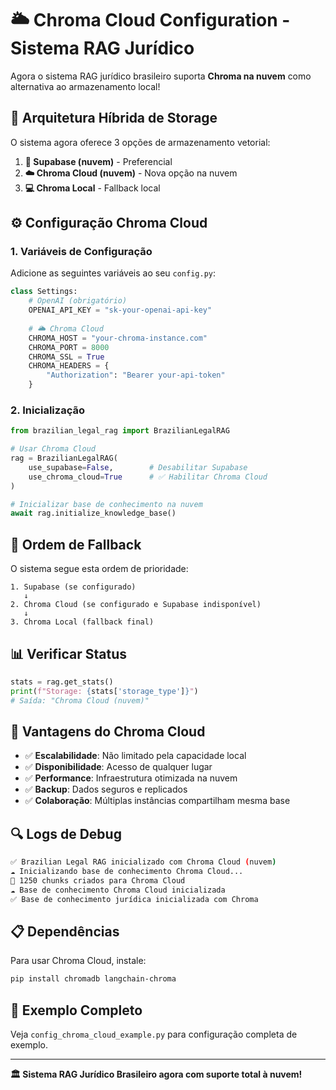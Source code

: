 # 🌥️ Chroma Cloud Configuration - Sistema RAG Jurídico

Agora o sistema RAG jurídico brasileiro suporta **Chroma na nuvem** como alternativa ao armazenamento local!

## 🔄 **Arquitetura Híbrida de Storage**

O sistema agora oferece 3 opções de armazenamento vetorial:

1. **🥇 Supabase (nuvem)** - Preferencial
2. **☁️ Chroma Cloud (nuvem)** - Nova opção na nuvem  
3. **💻 Chroma Local** - Fallback local

## ⚙️ **Configuração Chroma Cloud**

### 1. **Variáveis de Configuração**

Adicione as seguintes variáveis ao seu `config.py`:

```python
class Settings:
    # OpenAI (obrigatório)
    OPENAI_API_KEY = "sk-your-openai-api-key"
    
    # 🌥️ Chroma Cloud
    CHROMA_HOST = "your-chroma-instance.com"
    CHROMA_PORT = 8000
    CHROMA_SSL = True
    CHROMA_HEADERS = {
        "Authorization": "Bearer your-api-token"
    }
```

### 2. **Inicialização**

```python
from brazilian_legal_rag import BrazilianLegalRAG

# Usar Chroma Cloud
rag = BrazilianLegalRAG(
    use_supabase=False,        # Desabilitar Supabase
    use_chroma_cloud=True      # ✅ Habilitar Chroma Cloud
)

# Inicializar base de conhecimento na nuvem
await rag.initialize_knowledge_base()
```

## 🔧 **Ordem de Fallback**

O sistema segue esta ordem de prioridade:

```
1. Supabase (se configurado)
   ↓
2. Chroma Cloud (se configurado e Supabase indisponível)
   ↓ 
3. Chroma Local (fallback final)
```

## 📊 **Verificar Status**

```python
stats = rag.get_stats()
print(f"Storage: {stats['storage_type']}")
# Saída: "Chroma Cloud (nuvem)"
```

## 🚀 **Vantagens do Chroma Cloud**

- ✅ **Escalabilidade**: Não limitado pela capacidade local
- ✅ **Disponibilidade**: Acesso de qualquer lugar
- ✅ **Performance**: Infraestrutura otimizada na nuvem
- ✅ **Backup**: Dados seguros e replicados
- ✅ **Colaboração**: Múltiplas instâncias compartilham mesma base

## 🔍 **Logs de Debug**

```bash
✅ Brazilian Legal RAG inicializado com Chroma Cloud (nuvem)
☁️ Inicializando base de conhecimento Chroma Cloud...
📄 1250 chunks criados para Chroma Cloud
☁️ Base de conhecimento Chroma Cloud inicializada
✅ Base de conhecimento jurídica inicializada com Chroma
```

## 📋 **Dependências**

Para usar Chroma Cloud, instale:

```bash
pip install chromadb langchain-chroma
```

## 🎯 **Exemplo Completo**

Veja `config_chroma_cloud_example.py` para configuração completa de exemplo.

---

**🏛️ Sistema RAG Jurídico Brasileiro agora com suporte total à nuvem!**
